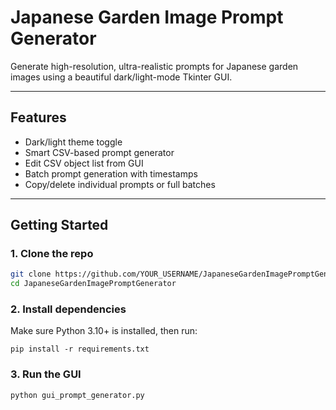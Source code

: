 # Japanese Garden Image Prompt Generator 

Generate high-resolution, ultra-realistic prompts for Japanese garden images using a beautiful dark/light-mode Tkinter GUI.

---

## Features

- Dark/light theme toggle  
- Smart CSV-based prompt generator  
- Edit CSV object list from GUI  
- Batch prompt generation with timestamps  
- Copy/delete individual prompts or full batches  

---

## Getting Started

### 1. Clone the repo

```bash
git clone https://github.com/YOUR_USERNAME/JapaneseGardenImagePromptGenerator.git
cd JapaneseGardenImagePromptGenerator
```

### 2. Install dependencies
Make sure Python 3.10+ is installed, then run:
```
pip install -r requirements.txt
```

### 3. Run the GUI
```
python gui_prompt_generator.py
```